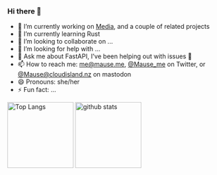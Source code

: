 ### Hi there 👋

- 🔭 I’m currently working on [Media](https://github.com/Mause/media), and a couple of related projects
- 🌱 I’m currently learning Rust
- 👯 I’m looking to collaborate on ...
- 🤔 I’m looking for help with ...
- 💬 Ask me about FastAPI, I've been helping out with issues 🙂
- 📫 How to reach me: me@mause.me, [@Mause_me](https://twitter.com/mause_me) on Twitter, or [@Mause@cloudisland.nz](https://cloudisland.nz/web/accounts/11981) on mastodon
- 😄 Pronouns: she/her
- ⚡ Fun fact: ...

<p align="left"> 
  <img alt="Top Langs" height="150px" src="https://github-readme-stats.vercel.app/api/top-langs/?username=Mause&layout=compact&show_icons=true&theme=onedark&count_private=true" />
  <img alt="github stats" height="150px" src="https://github-readme-stats.vercel.app/api?username=Mause&theme=onedark&show_icons=true&count_private=true" />
</p>
